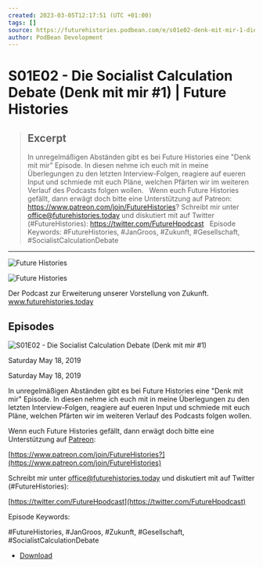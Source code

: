 ```yaml
---
created: 2023-03-05T12:17:51 (UTC +01:00)
tags: []
source: https://futurehistories.podbean.com/e/s01e02-denk-mit-mir-1-die-socialist-calculation-debate/
author: PodBean Development
---
```


# S01E02 - Die Socialist Calculation Debate (Denk mit mir #1) | Future Histories

> ## Excerpt
> In unregelmäßigen Abständen gibt es bei Future Histories eine "Denk mit mir" Episode. In diesen nehme ich euch mit in meine Überlegungen zu den letzten Interview-Folgen, reagiere auf eueren Input und schmiede mit euch Pläne, welchen Pfärten wir im weiteren Verlauf des Podcasts folgen wollen.
 
Wenn euch Future Histories gefällt, dann erwägt doch bitte eine Unterstützung auf Patreon:
https://www.patreon.com/join/FutureHistories?
Schreibt mir unter office@futurehistories.today und diskutiert mit auf Twitter (#FutureHistories):
https://twitter.com/FutureHpodcast
 
Episode Keywords:
#FutureHistories, #JanGroos, #Zukunft, #Gesellschaft, #SocialistCalculationDebate

---
![Future Histories](https://mcdn.podbean.com/mf/web/vnha9v/Banner_Mastodon.png)

![Future Histories](https://deow9bq0xqvbj.cloudfront.net/image-logo/3727821/FH_Schrift_Apple_Podcast_2500x2500.jpg)

Der Podcast zur Erweiterung unserer Vorstellung von Zukunft. www.futurehistories.today

## Episodes

![S01E02 - Die Socialist Calculation Debate (Denk mit mir #1)](https://deow9bq0xqvbj.cloudfront.net/ep-logo/pbblog3727821/FH_Schrift_Apple_Podcast_2500x2500_300x300.jpg)

Saturday May 18, 2019

Saturday May 18, 2019

In unregelmäßigen Abständen gibt es bei Future Histories eine "Denk mit mir" Episode. In diesen nehme ich euch mit in meine Überlegungen zu den letzten Interview-Folgen, reagiere auf eueren Input und schmiede mit euch Pläne, welchen Pfärten wir im weiteren Verlauf des Podcasts folgen wollen.

Wenn euch Future Histories gefällt, dann erwägt doch bitte eine Unterstützung auf [Patreon](https://www.patreon.com/join/FutureHistories):

[https://www.patreon.com/join/FutureHistories?](https://www.patreon.com/join/FutureHistories)

Schreibt mir unter [office@futurehistories.today](mailto:office@futurehistories.today) und diskutiert mit auf Twitter (#FutureHistories):

[https://twitter.com/FutureHpodcast](https://twitter.com/FutureHpodcast)

Episode Keywords:

#FutureHistories, #JanGroos, #Zukunft, #Gesellschaft, #SocialistCalculationDebate

-   [Download](https://www.podbean.com/site/EpisodeDownload/PBBA11568ZDV4 "Download")
